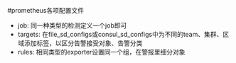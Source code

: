 #prometheus各项配置文件
- job: 同一种类型的检测定义一个job即可
- targets: 在file_sd_configs或consul_sd_configs中为不同的team、集群、区域添加标签，以区分告警接受对象、告警分类
- rules: 相同类型的exporter设置同一个组，在警报里细分对象
